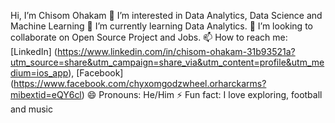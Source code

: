 
Hi, I’m Chisom Ohakam
👀 I’m interested in Data Analytics, Data Science and Machine Learning
🌱 I’m currently learning Data Analytics.
💞 I’m looking to collaborate on Open Source Project and Jobs.
📫 How to reach me: [LinkedIn] (https://www.linkedin.com/in/chisom-ohakam-31b93521a?utm_source=share&utm_campaign=share_via&utm_content=profile&utm_medium=ios_app), [Facebook] (https://www.facebook.com/chyxomgodzwheel.orharckarms?mibextid=eQY6cl)
😄 Pronouns: He/Him
⚡️ Fun fact: I love exploring, football and music
